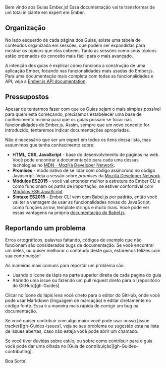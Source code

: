 Bem vindo aos Guias Ember.js! Essa documentação vai te transformar de um total iniciante em expert em Ember.

## Organização

No lado esquerdo de cada página dos Guias, existe uma tabela de conteúdos organizada em sessões, que podem ser expandidas para mostrar os tópicos que elas cobrem. Tanto as sessões como seus tópicos estão ordenados do conceito mais fácil para o mais avançado.

A intenção dos guias é  explicar como funciona a construção de uma aplicação Ember, focando nas funcionalidades mais usadas do Ember.js. Para uma documentação mais completa com todas as funcionalidades e  API, veja a [Ember.js API documentation](http://emberjs.com/api/).

## Pressupostos

Apesar de tentarmos fazer com que os Guias sejam o mais simples possível para quem está começando, precisamos estabelecer uma base de conhecimento mínima para que os guias possam se focar nas funcionalidades do Ember.js. Assim, sempre que um novo conceito for introduzido, tentaremos indicar documentações apropriadas.

Não é necessário que ser um expert em todos os itens dessa lista, mas assumimos que tenha conhecimento sobre:

* **HTML, CSS, JavaScript** -  base do desenvolvimento de páginas na web. Você pode encontrar a documentação para cada uma dessas tecnologias no [MDN - Mozilla Developer Network][mdn].
* **Promises** - modo nativo de se lidar com código assíncrono no código Javascript. Veja a sessão sobre _promises_ da [Mozilla Developer Network][promises].
* **Módulos ES2015** - você vai entender melhor a estrutura do Ember CLI e como funcionam os paths de  importação, se estiver confortável com [Módulos ES6 JavaScript][js-modules].
* **Sintaxe ES2015** - Ember CLI vem com Babel.js por padrão, então você vai ter a vantagem de usar as funcionalidades novas do JavaScript, como funções arrow, template strings e muito mais. Você pode ver essas vantagens na própria [documentação do Babel.js][babeljs].

## Reportando um problema

Erros ortográficos, palavras faltando, códigos de exemplo que não funcionam são considerados bugs de documentação. Se você encontrar um deles, ou quiser melhorar o conteúdo deste guia, estaremos felizes com sua contribuição!

As maneiras mais comuns para reportar um problema são:

* Usando o ícone de lápis na parte superior direita de cada pagina do guia
* Abrindo uma issue ou fazendo um pull request direto para o [repositório do GitHub][gh-Guides]

Clicar no ícone do lápis leva você direto para o editor do GitHub, onde você pode usar Markdown (linguagem de marcação) e editar diretamente no código fonte. Essa é a maneira mais rápida de corrigir um bug na documentação.

Se você quiser contribuir com algo maior você pode usar nosso [issue tracker][gh-Guides-issues], veja se seu problema ou sugestão esta na lista de issues abertas, caso não esteja você pode abrir um chamado.

Se você tiver duvidas sobre estilo, ou sobre como contribuir para o guia você pode dar uma olhada no [Guia de contribuição][gh-Guides-contributing].

Boa Sorte!

[mdn]: https://developer.mozilla.org/en-US/docs/Web
[promises]: https://developer.mozilla.org/en-US/docs/Web/JavaScript/Reference/Global_Objects/Promise
[js-modules]: http://jsmodules.io/
[babeljs]: https://babeljs.io/docs/learn-es2015/
[es6]: https://leanpub.com/understandinges6/read

[gh-Guias]: https://github.com/emberjs/Guias/
[gh-Guias-issues]: https://github.com/emberjs/Guias/issues
[gh-Guias-contributing]: https://github.com/emberjs/Guias/blob/master/CONTRIBUTING.md

[slackin]: https://ember-community-slackin.herokuapp.com/



